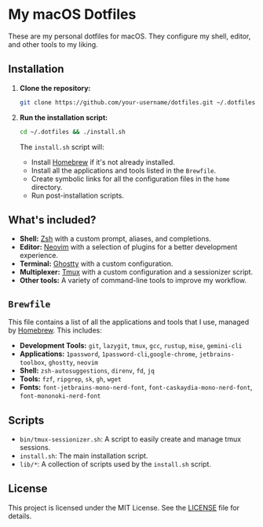 # My macOS Dotfiles

These are my personal dotfiles for macOS. They configure my shell, editor, and other tools to my liking.

## Installation

1.  **Clone the repository:**

    ```bash
    git clone https://github.com/your-username/dotfiles.git ~/.dotfiles
    ```

2.  **Run the installation script:**

    ```bash
    cd ~/.dotfiles && ./install.sh
    ```

    The `install.sh` script will:

    *   Install [Homebrew](https://brew.sh/) if it's not already installed.
    *   Install all the applications and tools listed in the `Brewfile`.
    *   Create symbolic links for all the configuration files in the `home` directory.
    *   Run post-installation scripts.

## What's included?

*   **Shell:** [Zsh](https://www.zsh.org/) with a custom prompt, aliases, and completions.
*   **Editor:** [Neovim](https://neovim.io/) with a selection of plugins for a better development experience.
*   **Terminal:** [Ghostty](https://github.com/ghostty/ghostty) with a custom configuration.
*   **Multiplexer:** [Tmux](https://github.com/tmux/tmux/wiki) with a custom configuration and a sessionizer script.
*   **Other tools:** A variety of command-line tools to improve my workflow.

## `Brewfile`

This file contains a list of all the applications and tools that I use, managed by [Homebrew](httpss://brew.sh/). This includes:

*   **Development Tools:** `git`, `lazygit`, `tmux`, `gcc`, `rustup`, `mise`, `gemini-cli`
*   **Applications:** `1password`, `1password-cli`,`google-chrome`, `jetbrains-toolbox`, `ghostty`, `neovim`
*   **Shell:** `zsh-autosuggestions`, `direnv`, `fd`, `jq`
*   **Tools:** `fzf`, `ripgrep`, `sk`, `gh`, `wget`
*   **Fonts:** `font-jetbrains-mono-nerd-font`, `font-caskaydia-mono-nerd-font`, `font-mononoki-nerd-font`

## Scripts

*   `bin/tmux-sessionizer.sh`: A script to easily create and manage tmux sessions.
*   `install.sh`: The main installation script.
*   `lib/*`: A collection of scripts used by the `install.sh` script.

## License

This project is licensed under the MIT License. See the [LICENSE](LICENSE) file for details.
